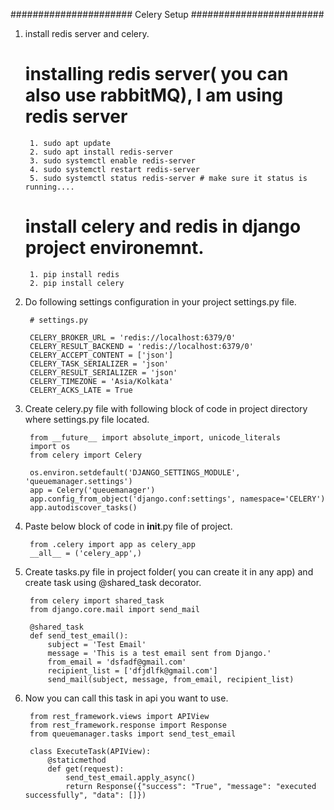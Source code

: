 ###################### Celery Setup ########################

1. install redis server and celery.
   
    # installing redis server( you can also use rabbitMQ), I am using redis server
     
        1. sudo apt update
        2. sudo apt install redis-server
        3. sudo systemctl enable redis-server
        4. sudo systemctl restart redis-server
        5. sudo systemctl status redis-server # make sure it status is running....
    
    # install celery and redis in django project environemnt.

        1. pip install redis
        2. pip install celery

2. Do following settings configuration in your project settings.py file.

        # settings.py

        CELERY_BROKER_URL = 'redis://localhost:6379/0'  
        CELERY_RESULT_BACKEND = 'redis://localhost:6379/0'
        CELERY_ACCEPT_CONTENT = ['json']
        CELERY_TASK_SERIALIZER = 'json'
        CELERY_RESULT_SERIALIZER = 'json'
        CELERY_TIMEZONE = 'Asia/Kolkata'
        CELERY_ACKS_LATE = True 


3. Create celery.py file with following block of code in project directory where settings.py file located.


        from __future__ import absolute_import, unicode_literals
        import os
        from celery import Celery

        os.environ.setdefault('DJANGO_SETTINGS_MODULE', 'queuemanager.settings')
        app = Celery('queuemanager')
        app.config_from_object('django.conf:settings', namespace='CELERY')
        app.autodiscover_tasks()

    
4. Paste below block of code in __init__.py file of project.

        from .celery import app as celery_app
        __all__ = ('celery_app',)

5. Create tasks.py file in project folder( you can create it in any app) and create task using @shared_task decorator.

        from celery import shared_task
        from django.core.mail import send_mail

        @shared_task
        def send_test_email():
            subject = 'Test Email'
            message = 'This is a test email sent from Django.'
            from_email = 'dsfadf@gmail.com'
            recipient_list = ['dfjdlfk@gmail.com']
            send_mail(subject, message, from_email, recipient_list)


6. Now you can call this task in api you want to use.

        from rest_framework.views import APIView
        from rest_framework.response import Response
        from queuemanager.tasks import send_test_email

        class ExecuteTask(APIView):
            @staticmethod
            def get(request):
                send_test_email.apply_async()
                return Response({"success": "True", "message": "executed successfully", "data": []})


